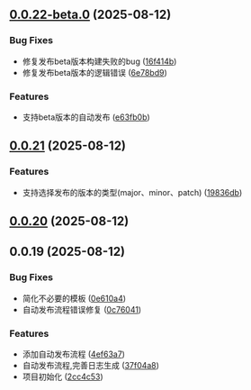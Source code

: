 ## [0.0.22-beta.0](https://github.com/tanyueran/tx-cli/compare/v0.0.21...v0.0.22-beta.0) (2025-08-12)


### Bug Fixes

* 修复发布beta版本构建失败的bug ([16f414b](https://github.com/tanyueran/tx-cli/commit/16f414b45ebc50bf99f4dbb6be8027ae6bb822f8))
* 修复发布beta版本的逻辑错误 ([6e78bd9](https://github.com/tanyueran/tx-cli/commit/6e78bd9ffbe60578d31fb0e5711b3d292640c9a4))


### Features

* 支持beta版本的自动发布 ([e63fb0b](https://github.com/tanyueran/tx-cli/commit/e63fb0b9f201db630742bd3a0ed0dd0de0e8f913))



## [0.0.21](https://github.com/tanyueran/tx-cli/compare/v0.0.20...v0.0.21) (2025-08-12)


### Features

* 支持选择发布的版本的类型(major、minor、patch) ([19836db](https://github.com/tanyueran/tx-cli/commit/19836db9dba13788cbaa3ce142445c8be45efa7c))



## [0.0.20](https://github.com/tanyueran/tx-cli/compare/v0.0.19...v0.0.20) (2025-08-12)



## 0.0.19 (2025-08-12)


### Bug Fixes

* 简化不必要的模板 ([0e610a4](https://github.com/tanyueran/tx-cli/commit/0e610a47ed739eef46a4483a26d9afee71dbb9e2))
* 自动发布流程错误修复 ([0c76041](https://github.com/tanyueran/tx-cli/commit/0c7604188950d60ea164f373f6e24fa71241e512))


### Features

* 添加自动发布流程 ([4ef63a7](https://github.com/tanyueran/tx-cli/commit/4ef63a7637f80effc652405161c130d1e047a993))
* 自动发布流程,完善日志生成 ([37f04a8](https://github.com/tanyueran/tx-cli/commit/37f04a8c3334c5d410443e0dcf9c2aebe8570ad5))
* 项目初始化 ([2cc4c53](https://github.com/tanyueran/tx-cli/commit/2cc4c53c1c224c10cbf7a98c78718d6199226ee5))



